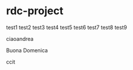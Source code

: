 # rdc-project

test1
test2
test3
test4
test5
test6
test7
test8
test9

ciaoandrea

Buona Domenica

ccit